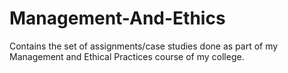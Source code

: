 # Management-And-Ethics
Contains the set of assignments/case studies done as part of my Management and Ethical Practices course of my college.
